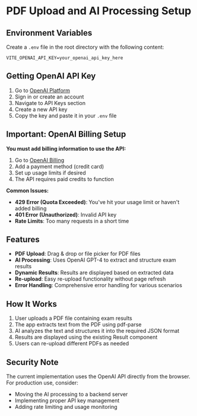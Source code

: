 # PDF Upload and AI Processing Setup

## Environment Variables

Create a `.env` file in the root directory with the following content:

```
VITE_OPENAI_API_KEY=your_openai_api_key_here
```

## Getting OpenAI API Key

1. Go to [OpenAI Platform](https://platform.openai.com/api-keys)
2. Sign in or create an account
3. Navigate to API Keys section
4. Create a new API key
5. Copy the key and paste it in your `.env` file

## Important: OpenAI Billing Setup

**You must add billing information to use the API:**

1. Go to [OpenAI Billing](https://platform.openai.com/account/billing)
2. Add a payment method (credit card)
3. Set up usage limits if desired
4. The API requires paid credits to function

**Common Issues:**
- **429 Error (Quota Exceeded)**: You've hit your usage limit or haven't added billing
- **401 Error (Unauthorized)**: Invalid API key
- **Rate Limits**: Too many requests in a short time

## Features

- **PDF Upload**: Drag & drop or file picker for PDF files
- **AI Processing**: Uses OpenAI GPT-4 to extract and structure exam results
- **Dynamic Results**: Results are displayed based on extracted data
- **Re-upload**: Easy re-upload functionality without page refresh
- **Error Handling**: Comprehensive error handling for various scenarios

## How It Works

1. User uploads a PDF file containing exam results
2. The app extracts text from the PDF using pdf-parse
3. AI analyzes the text and structures it into the required JSON format
4. Results are displayed using the existing Result component
5. Users can re-upload different PDFs as needed

## Security Note

The current implementation uses the OpenAI API directly from the browser. For production use, consider:
- Moving the AI processing to a backend server
- Implementing proper API key management
- Adding rate limiting and usage monitoring
